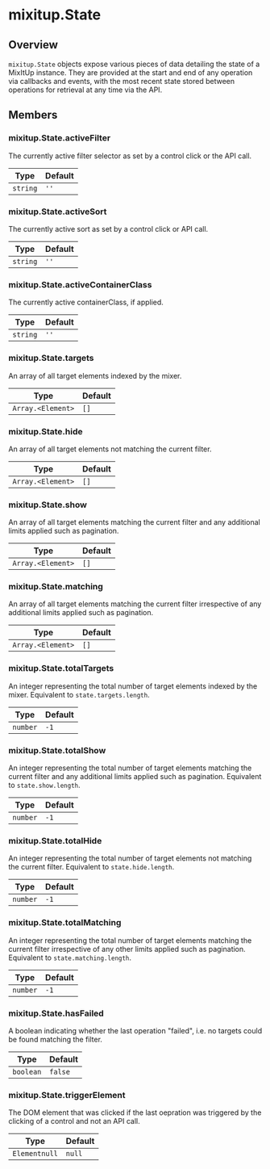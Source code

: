 # mixitup.State

## Overview

`mixitup.State` objects expose various pieces of data detailing the state of
a MixItUp instance. They are provided at the start and end of any operation via
callbacks and events, with the most recent state stored between operations
for retrieval at any time via the API.

## Members

### <a id="mixitup.State#activeFilter">mixitup.State.activeFilter</a>



The currently active filter selector as set by a control click or the API
call.


|Type | Default
|---  | ---
`string`| `''`

### <a id="mixitup.State#activeSort">mixitup.State.activeSort</a>



The currently active sort as set by a control click or API call.


|Type | Default
|---  | ---
`string`| `''`

### <a id="mixitup.State#activeContainerClass">mixitup.State.activeContainerClass</a>



The currently active containerClass, if applied.


|Type | Default
|---  | ---
`string`| `''`

### <a id="mixitup.State#targets">mixitup.State.targets</a>



An array of all target elements indexed by the mixer.


|Type | Default
|---  | ---
`Array.<Element>`| `[]`

### <a id="mixitup.State#hide">mixitup.State.hide</a>



An array of all target elements not matching the current filter.


|Type | Default
|---  | ---
`Array.<Element>`| `[]`

### <a id="mixitup.State#show">mixitup.State.show</a>



An array of all target elements matching the current filter and any additional
limits applied such as pagination.


|Type | Default
|---  | ---
`Array.<Element>`| `[]`

### <a id="mixitup.State#matching">mixitup.State.matching</a>



An array of all target elements matching the current filter irrespective of
any additional limits applied such as pagination.


|Type | Default
|---  | ---
`Array.<Element>`| `[]`

### <a id="mixitup.State#totalTargets">mixitup.State.totalTargets</a>



An integer representing the total number of target elements indexed by the
mixer. Equivalent to `state.targets.length`.


|Type | Default
|---  | ---
`number`| `-1`

### <a id="mixitup.State#totalShow">mixitup.State.totalShow</a>



An integer representing the total number of target elements matching the
current filter and any additional limits applied such as pagination.
Equivalent to `state.show.length`.


|Type | Default
|---  | ---
`number`| `-1`

### <a id="mixitup.State#totalHide">mixitup.State.totalHide</a>



An integer representing the total number of target elements not matching
the current filter. Equivalent to `state.hide.length`.


|Type | Default
|---  | ---
`number`| `-1`

### <a id="mixitup.State#totalMatching">mixitup.State.totalMatching</a>



An integer representing the total number of target elements matching the
current filter irrespective of any other limits applied such as pagination.
Equivalent to `state.matching.length`.


|Type | Default
|---  | ---
`number`| `-1`

### <a id="mixitup.State#hasFailed">mixitup.State.hasFailed</a>



A boolean indicating whether the last operation "failed", i.e. no targets
could be found matching the filter.


|Type | Default
|---  | ---
`boolean`| `false`

### <a id="mixitup.State#triggerElement">mixitup.State.triggerElement</a>



The DOM element that was clicked if the last oepration was triggered by the
clicking of a control and not an API call.


|Type | Default
|---  | ---
`Elementnull`| `null`

